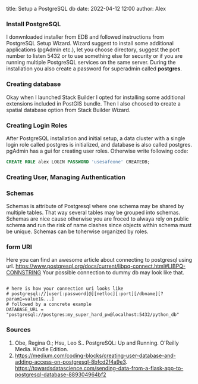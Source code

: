 title: Setup a PostgreSQL db
date: 2022-04-12 12:00
author: Alex


### Install PostgreSQL

I donwnloaded installer from EDB and followed instructions from PostgreSQL Setup Wizard. 
Wizard suggest to install some additional applications (pgAdmin etc.), let you choose directory, suggest the port number to listen 5432 or to use something else for security or if you are running multiple PostgreSQL services on the same server. 
During the installation you also create a password for superadmin called **postgres**.

### Creating database
Okay when I launched Stack Builder I opted for installing some additional extensions included in PostGIS bundle. Then I also choosed to create a spatial database option from Stack Builder Wizard.

### Creating Login Roles 
After PostgreSQL installation and initial setup, a data cluster with a single login role called postgres is initialized, and database is also called postgres.
pgAdmin has a gui for creating user roles. Otherwise write following code:
```sql
CREATE ROLE alex LOGIN PASSWORD 'usesafeone' CREATEDB;
```
### Creating User, Managing Authentication
### Schemas 
Schemas is attribute of Postgresql where one schema may be shared by multiple tables.
That way several tables may be grouped into schemas. Schemas are nice cause otherwise you are froced to alwaya rely on public schema and run the risk of name clashes since objects within schema must be unique.
Schemas can be toherwise organized by roles.

### form URI
Here you can find an awesome article about connecting to postgresql using url. <https://www.postgresql.org/docs/current/libpq-connect.html#LIBPQ-CONNSTRING>
Your possible connection to dummy db may look like that. 
```pyhton 

# here is how your connection uri looks like
# postgresql://[user[:password]@][netloc][:port][/dbname][?param1=value1&...]
# followed by a concrete example
DATABASE_URL = "postgresql://postgres:my_super_hard_pw@localhost:5432/python_db"

```

### Sources 
1. Obe, Regina O.; Hsu, Leo S.. PostgreSQL: Up and Running. O'Reilly Media. Kindle Edition. 
2. https://medium.com/coding-blocks/creating-user-database-and-adding-access-on-postgresql-8bfcd2f4a9e3. https://towardsdatascience.com/sending-data-from-a-flask-app-to-postgresql-database-889304964bf2
